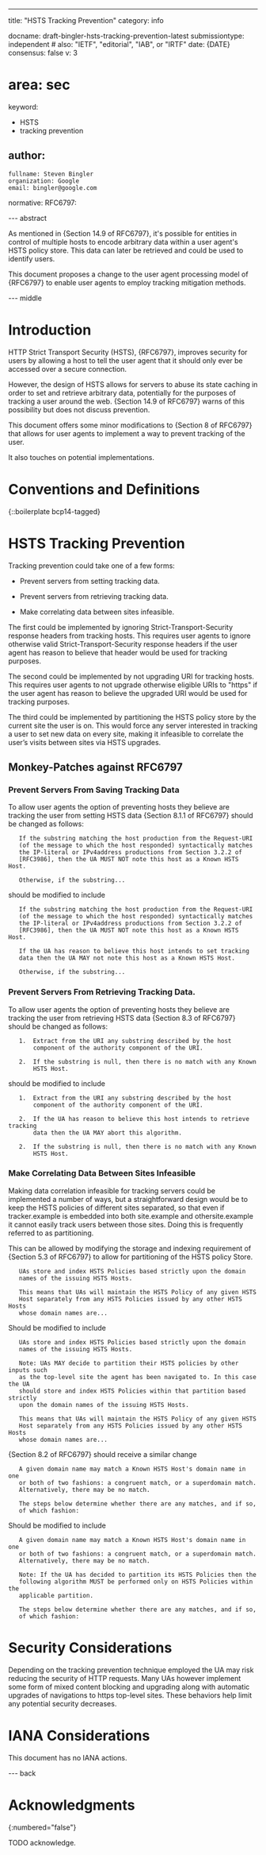 ---
title: "HSTS Tracking Prevention"
category: info

docname: draft-bingler-hsts-tracking-prevention-latest
submissiontype: independent  # also: "IETF", "editorial", "IAB", or "IRTF"
date: {DATE}
consensus: false
v: 3
# area: sec
keyword:
 - HSTS
 - tracking prevention

author:
 -
    fullname: Steven Bingler
    organization: Google
    email: bingler@google.com

normative:
  RFC6797:

--- abstract

As mentioned in {Section 14.9 of RFC6797}, it's possible for entities in
control of multiple hosts to encode arbitrary data within a user agent's HSTS
policy store. This data can later be retrieved and could be used to identify
users.

This document proposes a change to the user agent processing model of {RFC6797}
to enable user agents to employ tracking mitigation methods.


--- middle

# Introduction

HTTP Strict Transport Security (HSTS), {RFC6797}, improves security for users
by allowing a host to tell the user agent that it should only ever be accessed
over a secure connection.

However, the design of HSTS allows for servers to abuse its state caching in
order to set and retrieve arbitrary data, potentially for the purposes of
tracking a user around the web. {Section 14.9 of RFC6797} warns of this
possibility but does not discuss prevention.

This document offers some minor modifications to {Section 8 of RFC6797}
that allows for user agents to implement a way to prevent tracking of the user.

It also touches on potential implementations.

# Conventions and Definitions

{::boilerplate bcp14-tagged}

# HSTS Tracking Prevention

Tracking prevention could take one of a few forms:

* Prevent servers from setting tracking data.

* Prevent servers from retrieving tracking data.

* Make correlating data between sites infeasible.

The first could be implemented by ignoring Strict-Transport-Security response
headers from tracking hosts. This requires user agents to ignore otherwise
valid Strict-Transport-Security response headers if the user agent has reason
to believe that header would be used for tracking purposes.

The second could be implemented by not upgrading URI for tracking hosts.
This requires user agents to not upgrade otherwise eligible URIs to
"https" if the user agent has reason to believe the upgraded URI would be used
for tracking purposes.

The third could be implemented by partitioning the HSTS policy store by the
current site the user is on. This would force any server interested in tracking
a user to set new data on every site, making it infeasible to correlate the
user’s visits between sites via HSTS upgrades.

## Monkey-Patches against RFC6797

### Prevent Servers From Saving Tracking Data

To allow user agents the option of preventing hosts they believe are tracking
the user from setting HSTS data {Section 8.1.1 of RFC6797} should be changed
as follows:

~~~
   If the substring matching the host production from the Request-URI
   (of the message to which the host responded) syntactically matches
   the IP-literal or IPv4address productions from Section 3.2.2 of
   [RFC3986], then the UA MUST NOT note this host as a Known HSTS Host.

   Otherwise, if the substring...
~~~

should be modified to include

~~~
   If the substring matching the host production from the Request-URI
   (of the message to which the host responded) syntactically matches
   the IP-literal or IPv4address productions from Section 3.2.2 of
   [RFC3986], then the UA MUST NOT note this host as a Known HSTS Host.

   If the UA has reason to believe this host intends to set tracking
   data then the UA MAY not note this host as a Known HSTS Host.

   Otherwise, if the substring...
~~~

### Prevent Servers From Retrieving Tracking Data.

To allow user agents the option of preventing hosts they believe are tracking
the user from retrieving HSTS data {Section 8.3 of RFC6797} should be changed
as follows:

~~~
   1.  Extract from the URI any substring described by the host
       component of the authority component of the URI.

   2.  If the substring is null, then there is no match with any Known
       HSTS Host.
~~~

should be modified to include

~~~
   1.  Extract from the URI any substring described by the host
       component of the authority component of the URI.

   2.  If the UA has reason to believe this host intends to retrieve tracking
       data then the UA MAY abort this algorithm.

   2.  If the substring is null, then there is no match with any Known
       HSTS Host.
~~~

### Make Correlating Data Between Sites Infeasible

Making data correlation infeasible for tracking servers could be implemented a
number of ways, but a straightforward design would be to keep the HSTS policies
of different sites separated, so that even if tracker.example is embedded into
both site.example and othersite.example it cannot easily track users between
those sites. Doing this is frequently referred to as partitioning.

This can be allowed by modifying the storage and indexing requirement of
{Section 5.3 of RFC6797} to allow for partitioning of the HSTS policy Store.

~~~
   UAs store and index HSTS Policies based strictly upon the domain
   names of the issuing HSTS Hosts.

   This means that UAs will maintain the HSTS Policy of any given HSTS
   Host separately from any HSTS Policies issued by any other HSTS Hosts
   whose domain names are...
~~~

Should be modified to include

~~~
   UAs store and index HSTS Policies based strictly upon the domain
   names of the issuing HSTS Hosts.

   Note: UAs MAY decide to partition their HSTS policies by other inputs such
   as the top-level site the agent has been navigated to. In this case the UA
   should store and index HSTS Policies within that partition based strictly
   upon the domain names of the issuing HSTS Hosts.

   This means that UAs will maintain the HSTS Policy of any given HSTS
   Host separately from any HSTS Policies issued by any other HSTS Hosts
   whose domain names are...
~~~

{Section 8.2 of RFC6797} should receive a similar change

~~~
   A given domain name may match a Known HSTS Host's domain name in one
   or both of two fashions: a congruent match, or a superdomain match.
   Alternatively, there may be no match.

   The steps below determine whether there are any matches, and if so,
   of which fashion:
~~~

Should be modified to include

~~~
   A given domain name may match a Known HSTS Host's domain name in one
   or both of two fashions: a congruent match, or a superdomain match.
   Alternatively, there may be no match.

   Note: If the UA has decided to partition its HSTS Policies then the
   following algorithm MUST be performed only on HSTS Policies within the
   applicable partition.

   The steps below determine whether there are any matches, and if so,
   of which fashion:
~~~

# Security Considerations

Depending on the tracking prevention technique employed the UA may risk
reducing the security of HTTP requests. Many UAs however implement some form
of mixed content blocking and upgrading along with automatic upgrades of
navigations to https top-level sites. These behaviors help limit any potential
security decreases.

# IANA Considerations

This document has no IANA actions.


--- back

# Acknowledgments
{:numbered="false"}

TODO acknowledge.
